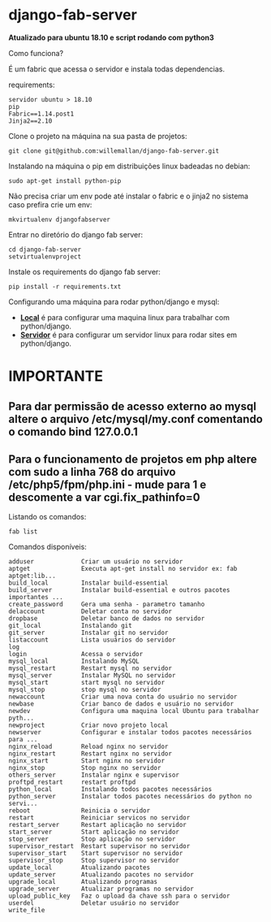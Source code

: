 django-fab-server
=================

**Atualizado para ubuntu 18.10 e script rodando com python3**

Como funciona?

<p>É um fabric que acessa o servidor e instala todas dependencias.</p>

requirements:

    servidor ubuntu > 18.10
    pip
    Fabric==1.14.post1
    Jinja2==2.10


Clone o projeto na máquina na sua pasta de projetos:

    git clone git@github.com:willemallan/django-fab-server.git


Instalando na máquina o pip em distribuições linux badeadas no debian:

    sudo apt-get install python-pip


Não precisa criar um env pode até instalar o fabric e o jinja2 no sistema caso prefira crie um env:

    mkvirtualenv djangofabserver

Entrar no diretório do django fab server:

    cd django-fab-server
    setvirtualenvproject


Instale os requirements do django fab server:

    pip install -r requirements.txt


Configurando uma máquina para rodar python/django e mysql:

<ul>
    <li>
        <a href="html/NEWDEV.md"><b>Local</b></a> é para configurar uma maquina linux para trabalhar com python/django.
    </li>
    <li>
        <a href="html/NEWSERVER.md"><b>Servidor</b></a> é para configurar um servidor linux para rodar sites em python/django.
    </li>
</ul>


IMPORTANTE
==========

## Para dar permissão de acesso externo ao mysql altere o arquivo /etc/mysql/my.conf comentando o comando bind 127.0.0.1

## Para o funcionamento de projetos em php altere com sudo a linha 768 do arquivo /etc/php5/fpm/php.ini - mude para 1 e descomente a var cgi.fix_pathinfo=0

Listando os comandos:

    fab list

Comandos disponíveis:

    adduser             Criar um usuário no servidor
    aptget              Executa apt-get install no servidor ex: fab aptget:lib...
    build_local         Instalar build-essential
    build_server        Instalar build-essential e outros pacotes importantes ...
    create_password     Gera uma senha - parametro tamanho
    delaccount          Deletar conta no servidor
    dropbase            Deletar banco de dados no servidor
    git_local           Instalando git
    git_server          Instalar git no servidor
    listaccount         Lista usuários do servidor
    log
    login               Acessa o servidor
    mysql_local         Instalando MySQL
    mysql_restart       Restart mysql no servidor
    mysql_server        Instalar MySQL no servidor
    mysql_start         start mysql no servidor
    mysql_stop          stop mysql no servidor
    newaccount          Criar uma nova conta do usuário no servidor
    newbase             Criar banco de dados e usuário no servidor
    newdev              Configura uma maquina local Ubuntu para trabalhar pyth...
    newproject          Criar novo projeto local
    newserver           Configurar e instalar todos pacotes necessários para ...
    nginx_reload        Reload nginx no servidor
    nginx_restart       Restart nginx no servidor
    nginx_start         Start nginx no servidor
    nginx_stop          Stop nginx no servidor
    others_server       Instalar nginx e supervisor
    proftpd_restart     restart proftpd
    python_local        Instalando todos pacotes necessários
    python_server       Instalar todos pacotes necessários do python no servi...
    reboot              Reinicia o servidor
    restart             Reiniciar servicos no servidor
    restart_server      Restart aplicação no servidor
    start_server        Start aplicação no servidor
    stop_server         Stop aplicação no servidor
    supervisor_restart  Restart supervisor no servidor
    supervisor_start    Start supervisor no servidor
    supervisor_stop     Stop supervisor no servidor
    update_local        Atualizando pacotes
    update_server       Atualizando pacotes no servidor
    upgrade_local       Atualizando programas
    upgrade_server      Atualizar programas no servidor
    upload_public_key   Faz o upload da chave ssh para o servidor
    userdel             Deletar usuário no servidor
    write_file

